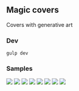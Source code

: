 ## Magic covers

Covers with generative art

### Dev

```
gulp dev
```

### Samples

![](samples/1.png)
![](samples/2.png)
![](samples/3.png)
![](samples/4.png)
![](samples/5.png)
![](samples/6.png)
![](samples/7.png)
![](samples/8.png)
